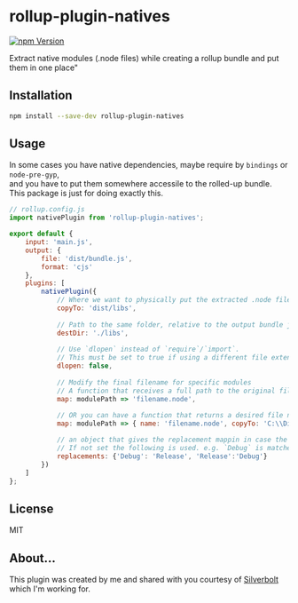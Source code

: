 # rollup-plugin-natives

[![npm Version](https://badge.fury.io/js/rollup-plugin-natives.png)](https://npmjs.org/package/rollup-plugin-natives)

Extract native modules (.node files) while creating a rollup bundle and put them in one place"


## Installation

```bash
npm install --save-dev rollup-plugin-natives
```


## Usage

In some cases you have native dependencies, maybe require by `bindings` or `node-pre-gyp`,  
and you have to put them somewhere accessile to the rolled-up bundle.  
This package is just for doing exactly this.

```js
// rollup.config.js
import nativePlugin from 'rollup-plugin-natives';

export default {
    input: 'main.js',
    output: {
        file: 'dist/bundle.js',
        format: 'cjs'
    },
    plugins: [
        nativePlugin({
            // Where we want to physically put the extracted .node files
            copyTo: 'dist/libs',
            
            // Path to the same folder, relative to the output bundle js
            destDir: './libs',
            
            // Use `dlopen` instead of `require`/`import`.
            // This must be set to true if using a different file extension that '.node'
            dlopen: false,
            
            // Modify the final filename for specific modules
            // A function that receives a full path to the original file, and returns a desired filename
            map: modulePath => 'filename.node',
            
            // OR you can have a function that returns a desired file name and a specific destination to copy to
            map: modulePath => { name: 'filename.node', copyTo: 'C:\\Dist\\libs\\filename.node' },

            // an object that gives the replacement mappin in case the node module was missing
            // If not set the following is used. e.g. `Debug` is matched and replaced with `Release` via regex .
            replacements: {'Debug': 'Release', 'Release':'Debug'}
        })
    ]
};
```

## License

MIT

## About...

This plugin was created by me and shared with you courtesy of [Silverbolt](http://silverbolt.ai/) which I'm working for.


